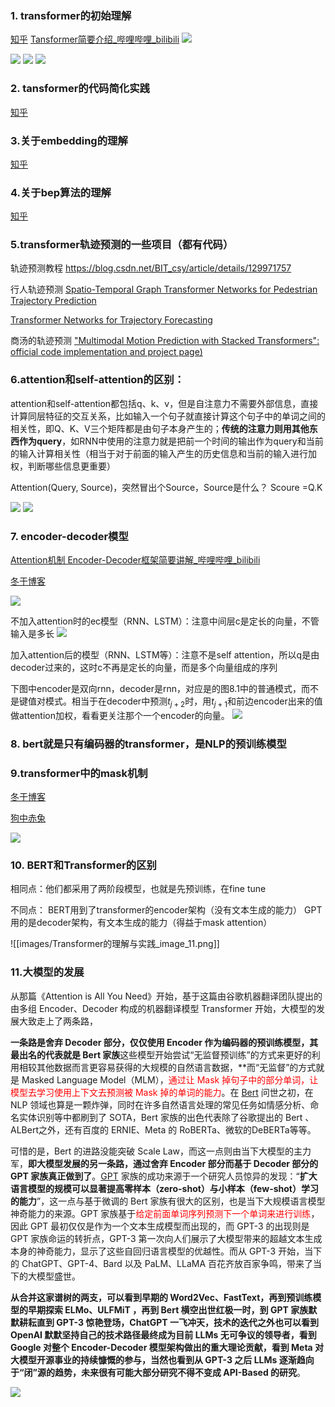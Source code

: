 ### 1. transformer的初始理解
[知乎](https://zhuanlan.zhihu.com/p/410776234)
[Tansformer简要介绍_哔哩哔哩_bilibili](https://www.bilibili.com/video/BV1nq4y1c7Ni/?spm_id_from=333.999.0.0&vd_source=d31a858cc26ae1ffa19e14058b339f40)
![](images/Transformer的理解与实践_image_1.png)


![](images/Transformer的理解与实践_image_2.png)
![](images/Transformer的理解与实践_image_3.png)
![](images/Transformer的理解与实践_image_4.png)


### 2. tansformer的代码简化实践
[知乎](https://zhuanlan.zhihu.com/p/411311520)

### 3.关于embedding的理解
[知乎](https://blog.csdn.net/qq_41477675/article/details/114645012)

### 4.关于bep算法的理解
[知乎](https://zhuanlan.zhihu.com/p/86965595)

### 5.transformer轨迹预测的一些项目（都有代码）

轨迹预测教程
https://blog.csdn.net/BIT_csy/article/details/129971757

行人轨迹预测
[Spatio-Temporal Graph Transformer Networks for Pedestrian Trajectory Prediction](https://arxiv.org/abs/2005.08514)


[Transformer Networks for Trajectory Forecasting](https://arxiv.org/abs/2003.08111)


商汤的轨迹预测
[ "Multimodal Motion Prediction with Stacked Transformers": official code implementation and project page)](https://github.com/decisionforce/mmTransformer)


### 6.attention和self-attention的区别：
attention和self-attention都包括q、k、v，但是自注意力不需要外部信息，直接计算同层特征的交互关系，比如输入一个句子就直接计算这个句子中的单词之间的相关性，即Q、K、V三个矩阵都是由句子本身产生的；**传统的注意力则用其他东西作为query**，如RNN中使用的注意力就是把前一个时间的输出作为query和当前的输入计算相关性（相当于对于前面的输入产生的历史信息和当前的输入进行加权，判断哪些信息更重要）

Attention(Query, Source)，突然冒出个Source，Source是什么？
Scoure =Q.K

![](images/Transformer的理解与实践_image_5.png)
![](images/Transformer的理解与实践_image_6.png)


### 7. encoder-decoder模型
[Attention机制 Encoder-Decoder框架简要讲解_哔哩哔哩_bilibili](https://www.bilibili.com/video/BV1wq4y1C7xh/?spm_id_from=333.880.my_history.page.click&vd_source=d31a858cc26ae1ffa19e14058b339f40)

[冬于博客](https://ifwind.github.io/2021/08/15/Transformer%E7%9B%B8%E5%85%B3%E2%80%94%E2%80%94%EF%BC%881%EF%BC%89Encoder-Decoder%E6%A1%86%E6%9E%B6/)



![](images/Transformer的理解与实践_image_7.png)

不加入attention时的ec模型（RNN、LSTM）：注意中间层c是定长的向量，不管输入是多长
![](images/Transformer的理解与实践_image_8.png)

加入attention后的模型（RNN、LSTM等）：注意不是self attention，所以q是由decoder过来的，这时c不再是定长的向量，而是多个向量组成的序列

下图中encoder是双向rnn，decoder是rnn，对应是的图8.1中的普通模式，而不是键值对模式。相当于在decoder中预测$t_{j+2}$时，用$t_{j+1}$和前边encoder出来的值做attention加权，看看更关注那个一个encoder的向量。
![](images/Transformer的理解与实践_image_9.png)


### 8. bert就是只有编码器的transformer，是NLP的预训练模型


### 9.transformer中的mask机制

[冬于博客](https://ifwind.github.io/2021/08/17/Transformer%E7%9B%B8%E5%85%B3%E2%80%94%E2%80%94%EF%BC%887%EF%BC%89Mask%E6%9C%BA%E5%88%B6/#%E5%8F%82%E8%80%83%E6%96%87%E7%8C%AE)

[狗中赤兔](https://www.bilibili.com/video/BV1E44y1Y7B4/?spm_id_from=333.788.recommend_more_video.-1&vd_source=d31a858cc26ae1ffa19e14058b339f40)

![](images/Transformer的理解与实践_image_10.png)
### 10. BERT和Transformer的区别

相同点：他们都采用了两阶段模型，也就是先预训练，在fine tune

不同点：
BERT用到了transformer的encoder架构（没有文本生成的能力）
GPT用的是decoder架构，有文本生成的能力（得益于mask attention）

![[images/Transformer的理解与实践_image_11.png]]


### 11.大模型的发展

从那篇《Attention is All You Need》开始，基于这篇由谷歌机器翻译团队提出的由多组 Encoder、Decoder 构成的机器翻译模型 Transformer 开始，大模型的发展大致走上了两条路，

**一条路是舍弃 Decoder 部分，仅仅使用 Encoder 作为编码器的预训练模型，其最出名的代表就是 Bert 家族**这些模型开始尝试“无监督预训练”的方式来更好的利用相较其他数据而言更容易获得的大规模的自然语言数据，**而“无监督”的方式就是 Masked Language Model（MLM），<font color=red>通过让 Mask 掉句子中的部分单词，让模型去学习使用上下文去预测被 Mask 掉的单词的能力</font>。在 [Bert](https://so.csdn.net/so/search?q=Bert&spm=1001.2101.3001.7020) 问世之初，在 NLP 领域也算是一颗炸弹，同时在许多自然语言处理的常见任务如情感分析、命名实体识别等中都刷到了 SOTA，Bert 家族的出色代表除了谷歌提出的 Bert 、ALBert之外，还有百度的 ERNIE、Meta 的 RoBERTa、微软的DeBERTa等等。


可惜的是，Bert 的进路没能突破 Scale Law，而这一点则由当下大模型的主力军，**即大模型发展的另一条路，通过舍弃 Encoder 部分而基于 Decoder 部分的 GPT 家族真正做到了**。[GPT](https://so.csdn.net/so/search?q=GPT&spm=1001.2101.3001.7020) 家族的成功来源于一个研究人员惊异的发现：“**扩大语言模型的规模可以显著提高零样本（zero-shot）与小样本（few-shot）学习的能力**”，这一点与基于微调的 Bert 家族有很大的区别，也是当下大规模语言模型神奇能力的来源。GPT 家族基于<font color=red>给定前面单词序列预测下一个单词来进行训练</font>，因此 GPT 最初仅仅是作为一个文本生成模型而出现的，而 GPT-3 的出现则是 GPT 家族命运的转折点，GPT-3 第一次向人们展示了大模型带来的超越文本生成本身的神奇能力，显示了这些自回归语言模型的优越性。而从 GPT-3 开始，当下的 ChatGPT、GPT-4、Bard 以及 PaLM、LLaMA 百花齐放百家争鸣，带来了当下的大模型盛世。

**从合并这家谱树的两支，可以看到早期的 Word2Vec、FastText，再到预训练模型的早期探索 ELMo、ULFMiT ，再到 Bert 横空出世红极一时，到 GPT 家族默默耕耘直到 GPT-3 惊艳登场，ChatGPT 一飞冲天，技术的迭代之外也可以看到 OpenAI 默默坚持自己的技术路径最终成为目前 LLMs 无可争议的领导者，看到 Google 对整个 Encoder-Decoder 模型架构做出的重大理论贡献，看到 Meta 对大模型开源事业的持续慷慨的参与，当然也看到从 GPT-3 之后 LLMs 逐渐趋向于“闭”源的趋势，未来很有可能大部分研究不得不变成 API-Based 的研究**。


![](images/Transformer的理解与实践_image_12.png)




